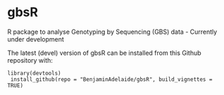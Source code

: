 # gbsR
R package to analyse Genotyping by Sequencing (GBS) data - Currently under development

The latest (devel) version of gbsR can be installed from this Github repository with:
```
library(devtools)
 install_github(repo = "BenjaminAdelaide/gbsR", build_vignettes = TRUE)
```

